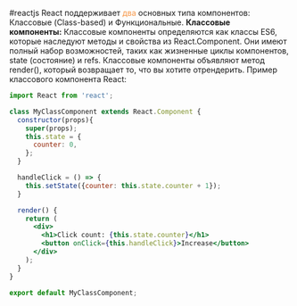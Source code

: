 #reactjs 
React поддерживает <font color="#f79646">два</font> основных типа компонентов: Классовые (Class-based) и Функциональные.
**Классовые компоненты:** Классовые компоненты определяются как классы ES6, которые наследуют методы и свойства из React.Component. Они имеют полный набор возможностей, таких как жизненные циклы компонентов, state (состояние) и refs. Классовые компоненты объявляют метод render(), который возвращает то, что вы хотите отрендерить. Пример классового компонента React:

``` jsx
import React from 'react';

class MyClassComponent extends React.Component {
  constructor(props){
    super(props);
    this.state = {
      counter: 0,
    };
  }

  handleClick = () => {
    this.setState({counter: this.state.counter + 1});
  }

  render() {
    return (
      <div>
        <h1>Click count: {this.state.counter}</h1>
        <button onClick={this.handleClick}>Increase</button>
      </div>
    );
  }
}

export default MyClassComponent;
```